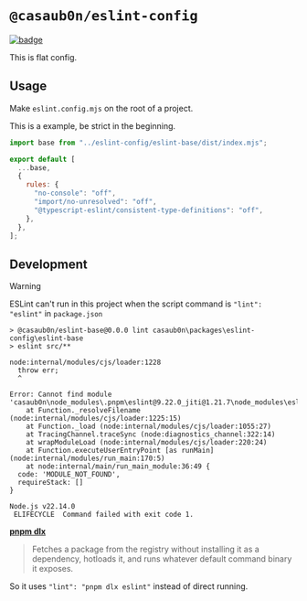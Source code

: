 # `@casaub0n/eslint-config`

[![badge](https://img.shields.io/badge/ESLint-3A33D1?logo=eslint)](https://eslint.org/docs/latest/use/configure/)

This is flat config.

## Usage

Make `eslint.config.mjs` on the root of a project.

This is a example, be strict in the beginning.

```js
import base from "../eslint-config/eslint-base/dist/index.mjs";

export default [
  ...base,
  {
    rules: {
      "no-console": "off",
      "import/no-unresolved": "off",
      "@typescript-eslint/consistent-type-definitions": "off",
    },
  },
];
```

## Development

> [!WARNING]
>
> ESLint can't run in this project when the script command is `"lint": "eslint"` in `package.json`

```console
> @casaub0n/eslint-base@0.0.0 lint casaub0n\packages\eslint-config\eslint-base
> eslint src/**

node:internal/modules/cjs/loader:1228
  throw err;
  ^

Error: Cannot find module 'casaub0n\node_modules\.pnpm\eslint@9.22.0_jiti@1.21.7\node_modules\eslint\bin\eslint.js'
    at Function._resolveFilename (node:internal/modules/cjs/loader:1225:15)
    at Function._load (node:internal/modules/cjs/loader:1055:27)
    at TracingChannel.traceSync (node:diagnostics_channel:322:14)
    at wrapModuleLoad (node:internal/modules/cjs/loader:220:24)
    at Function.executeUserEntryPoint [as runMain] (node:internal/modules/run_main:170:5)
    at node:internal/main/run_main_module:36:49 {
  code: 'MODULE_NOT_FOUND',
  requireStack: []
}

Node.js v22.14.0
 ELIFECYCLE  Command failed with exit code 1.
```

[**pnpm dlx**](https://pnpm.io/cli/dlx)

> Fetches a package from the registry without installing it as a dependency, hotloads it, and runs whatever default command binary it exposes.

So it uses `"lint": "pnpm dlx eslint"` instead of direct running.
